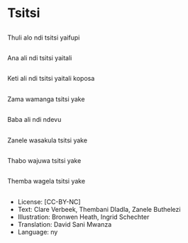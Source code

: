 # Tsitsi

##
Thuli alo ndi tsitsi yaifupi

##
Ana ali ndi tsitsi yaitali

##
Keti ali ndi tsitsi yaitali koposa

##
Zama wamanga tsitsi yake

##
Baba ali ndi ndevu

##
Zanele wasakula tsitsi yake

##
Thabo wajuwa tsitsi yake

##
Themba wagela tsitsi yake

##
* License: [CC-BY-NC]
* Text: Clare Verbeek, Thembani Dladla, Zanele Buthelezi
* Illustration: Bronwen Heath, Ingrid Schechter
* Translation: David Sani Mwanza
* Language: ny
